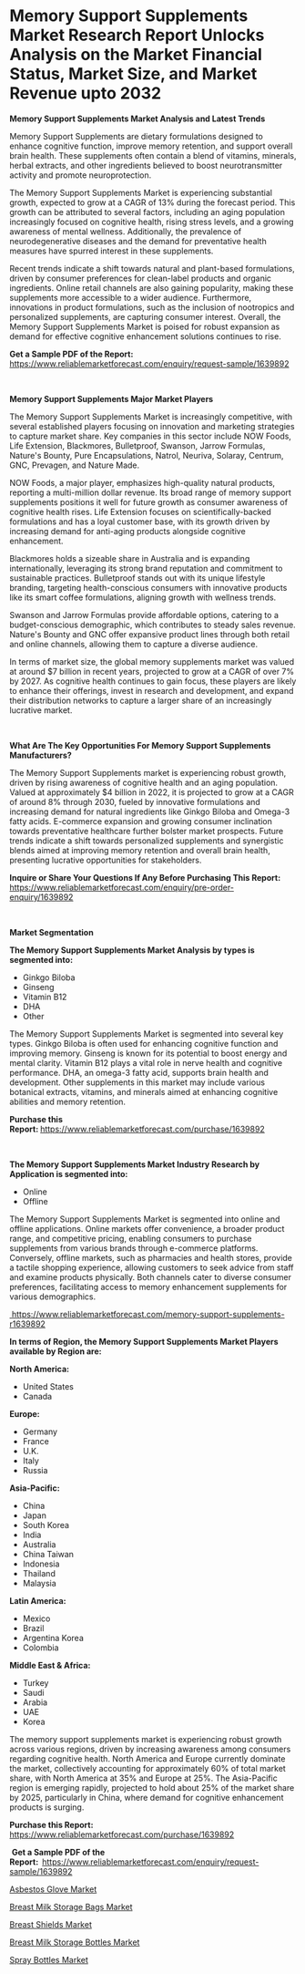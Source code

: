 <p><h1>Memory Support Supplements Market Research Report Unlocks Analysis on the Market Financial Status, Market Size, and Market Revenue upto 2032</h1></p><p><strong>Memory Support Supplements Market Analysis and Latest Trends</strong></p>
<p><p>Memory Support Supplements are dietary formulations designed to enhance cognitive function, improve memory retention, and support overall brain health. These supplements often contain a blend of vitamins, minerals, herbal extracts, and other ingredients believed to boost neurotransmitter activity and promote neuroprotection.</p><p>The Memory Support Supplements Market is experiencing substantial growth, expected to grow at a CAGR of 13% during the forecast period. This growth can be attributed to several factors, including an aging population increasingly focused on cognitive health, rising stress levels, and a growing awareness of mental wellness. Additionally, the prevalence of neurodegenerative diseases and the demand for preventative health measures have spurred interest in these supplements.</p><p>Recent trends indicate a shift towards natural and plant-based formulations, driven by consumer preferences for clean-label products and organic ingredients. Online retail channels are also gaining popularity, making these supplements more accessible to a wider audience. Furthermore, innovations in product formulations, such as the inclusion of nootropics and personalized supplements, are capturing consumer interest. Overall, the Memory Support Supplements Market is poised for robust expansion as demand for effective cognitive enhancement solutions continues to rise.</p></p>
<p><strong>Get a Sample PDF of the Report:&nbsp;</strong> <a href="https://www.reliablemarketforecast.com/enquiry/request-sample/1639892?utm_campaign=1893&utm_medium=2&utm_source=Github&utm_content=ia&utm_term=04042025&utm_id=memory-support-supplements">https://www.reliablemarketforecast.com/enquiry/request-sample/1639892</a></p>
<p>&nbsp;</p>
<p><strong>Memory Support Supplements Major Market Players</strong></p>
<p><p>The Memory Support Supplements Market is increasingly competitive, with several established players focusing on innovation and marketing strategies to capture market share. Key companies in this sector include NOW Foods, Life Extension, Blackmores, Bulletproof, Swanson, Jarrow Formulas, Nature's Bounty, Pure Encapsulations, Natrol, Neuriva, Solaray, Centrum, GNC, Prevagen, and Nature Made. </p><p>NOW Foods, a major player, emphasizes high-quality natural products, reporting a multi-million dollar revenue. Its broad range of memory support supplements positions it well for future growth as consumer awareness of cognitive health rises. Life Extension focuses on scientifically-backed formulations and has a loyal customer base, with its growth driven by increasing demand for anti-aging products alongside cognitive enhancement. </p><p>Blackmores holds a sizeable share in Australia and is expanding internationally, leveraging its strong brand reputation and commitment to sustainable practices. Bulletproof stands out with its unique lifestyle branding, targeting health-conscious consumers with innovative products like its smart coffee formulations, aligning growth with wellness trends.</p><p>Swanson and Jarrow Formulas provide affordable options, catering to a budget-conscious demographic, which contributes to steady sales revenue. Nature's Bounty and GNC offer expansive product lines through both retail and online channels, allowing them to capture a diverse audience. </p><p>In terms of market size, the global memory supplements market was valued at around $7 billion in recent years, projected to grow at a CAGR of over 7% by 2027. As cognitive health continues to gain focus, these players are likely to enhance their offerings, invest in research and development, and expand their distribution networks to capture a larger share of an increasingly lucrative market.</p></p>
<p>&nbsp;</p>
<p><strong>What Are The Key Opportunities For Memory Support Supplements Manufacturers?</strong></p>
<p><p>The Memory Support Supplements market is experiencing robust growth, driven by rising awareness of cognitive health and an aging population. Valued at approximately $4 billion in 2022, it is projected to grow at a CAGR of around 8% through 2030, fueled by innovative formulations and increasing demand for natural ingredients like Ginkgo Biloba and Omega-3 fatty acids. E-commerce expansion and growing consumer inclination towards preventative healthcare further bolster market prospects. Future trends indicate a shift towards personalized supplements and synergistic blends aimed at improving memory retention and overall brain health, presenting lucrative opportunities for stakeholders.</p></p>
<p><strong>Inquire or Share Your Questions If Any Before Purchasing This Report:</strong> <a href="https://www.reliablemarketforecast.com/enquiry/pre-order-enquiry/1639892?utm_campaign=1893&utm_medium=2&utm_source=Github&utm_content=ia&utm_term=04042025&utm_id=memory-support-supplements">https://www.reliablemarketforecast.com/enquiry/pre-order-enquiry/1639892</a></p>
<p>&nbsp;</p>
<p><strong>Market Segmentation</strong></p>
<p><strong>The Memory Support Supplements Market Analysis by types is segmented into:</strong></p>
<p><ul><li>Ginkgo Biloba</li><li>Ginseng</li><li>Vitamin B12</li><li>DHA</li><li>Other</li></ul></p>
<p><p>The Memory Support Supplements Market is segmented into several key types. Ginkgo Biloba is often used for enhancing cognitive function and improving memory. Ginseng is known for its potential to boost energy and mental clarity. Vitamin B12 plays a vital role in nerve health and cognitive performance. DHA, an omega-3 fatty acid, supports brain health and development. Other supplements in this market may include various botanical extracts, vitamins, and minerals aimed at enhancing cognitive abilities and memory retention.</p></p>
<p><strong>Purchase this Report:&nbsp;</strong><a href="https://www.reliablemarketforecast.com/purchase/1639892?utm_campaign=1893&utm_medium=2&utm_source=Github&utm_content=ia&utm_term=04042025&utm_id=memory-support-supplements">https://www.reliablemarketforecast.com/purchase/1639892</a></p>
<p>&nbsp;</p>
<p><strong>The Memory Support Supplements Market Industry Research by Application is segmented into:</strong></p>
<p><ul><li>Online</li><li>Offline</li></ul></p>
<p><p>The Memory Support Supplements Market is segmented into online and offline applications. Online markets offer convenience, a broader product range, and competitive pricing, enabling consumers to purchase supplements from various brands through e-commerce platforms. Conversely, offline markets, such as pharmacies and health stores, provide a tactile shopping experience, allowing customers to seek advice from staff and examine products physically. Both channels cater to diverse consumer preferences, facilitating access to memory enhancement supplements for various demographics.</p></p>
<p><a href="https://www.reliablemarketforecast.com/memory-support-supplements-r1639892?utm_campaign=1893&utm_medium=2&utm_source=Github&utm_content=ia&utm_term=04042025&utm_id=memory-support-supplements">&nbsp;https://www.reliablemarketforecast.com/memory-support-supplements-r1639892</a></p>
<p><strong>In terms of Region, the Memory Support Supplements Market Players available by Region are:</strong></p>
<p>
    <p> <strong> North America: </strong>
        <ul>
            <li>United States</li>
            <li>Canada</li>
        </ul>
        </p> 
    <p> <strong> Europe: </strong>
        <ul>
            <li>Germany</li>
            <li>France</li>
            <li>U.K.</li>
            <li>Italy</li>
            <li>Russia</li>
        </ul>
        </p> 
    <p> <strong> Asia-Pacific: </strong>
        <ul>
            <li>China</li>
            <li>Japan</li>
            <li>South Korea</li>
            <li>India</li>
            <li>Australia</li>
            <li>China Taiwan</li>
            <li>Indonesia</li>
            <li>Thailand</li>
            <li>Malaysia</li>
        </ul>
        </p> 
    <p> <strong> Latin America: </strong>
        <ul>
            <li>Mexico</li>
            <li>Brazil</li>
            <li>Argentina Korea</li>
            <li>Colombia</li>
        </ul>
        </p> 
    <p> <strong> Middle East & Africa: </strong>
        <ul>
            <li>Turkey</li>
            <li>Saudi</li>
            <li>Arabia</li>
            <li>UAE</li>
            <li>Korea</li>
        </ul>
    </p>
    </p>
<p><p>The memory support supplements market is experiencing robust growth across various regions, driven by increasing awareness among consumers regarding cognitive health. North America and Europe currently dominate the market, collectively accounting for approximately 60% of total market share, with North America at 35% and Europe at 25%. The Asia-Pacific region is emerging rapidly, projected to hold about 25% of the market share by 2025, particularly in China, where demand for cognitive enhancement products is surging.</p></p>
<p><strong>Purchase this Report: </strong><a href="https://www.reliablemarketforecast.com/purchase/1639892?utm_campaign=1893&utm_medium=2&utm_source=Github&utm_content=ia&utm_term=04042025&utm_id=memory-support-supplements">https://www.reliablemarketforecast.com/purchase/1639892</a></p>
<p>&nbsp;<strong>Get a Sample PDF of the Report:&nbsp;&nbsp;</strong><a href="https://www.reliablemarketforecast.com/enquiry/request-sample/1639892?utm_campaign=1893&utm_medium=2&utm_source=Github&utm_content=ia&utm_term=04042025&utm_id=memory-support-supplements">https://www.reliablemarketforecast.com/enquiry/request-sample/1639892</a></p>
<p><strong></strong></p>
<p><p><a href="https://github.com/barlevsebako/Market-Research-Report-List-1/blob/main/asbestos-glove-market.md?utm_campaign=1893&utm_medium=2&utm_source=Github&utm_content=ia&utm_term=04042025&utm_id=memory-support-supplements">Asbestos Glove Market</a></p><p><a href="https://github.com/denighoylen1/Market-Research-Report-List-1/blob/main/breast-milk-storage-bags-market.md?utm_campaign=1893&utm_medium=2&utm_source=Github&utm_content=ia&utm_term=04042025&utm_id=memory-support-supplements">Breast Milk Storage Bags Market</a></p><p><a href="https://github.com/aertsfecto0h/Market-Research-Report-List-1/blob/main/breast-shields-market.md?utm_campaign=1893&utm_medium=2&utm_source=Github&utm_content=ia&utm_term=04042025&utm_id=memory-support-supplements">Breast Shields Market</a></p><p><a href="https://github.com/luerabollevc/Market-Research-Report-List-1/blob/main/breast-milk-storage-bottles-market.md?utm_campaign=1893&utm_medium=2&utm_source=Github&utm_content=ia&utm_term=04042025&utm_id=memory-support-supplements">Breast Milk Storage Bottles Market</a></p><p><a href="https://github.com/tyreinhssan/Market-Research-Report-List-1/blob/main/spray-bottles-market.md?utm_campaign=1893&utm_medium=2&utm_source=Github&utm_content=ia&utm_term=04042025&utm_id=memory-support-supplements">Spray Bottles Market</a></p></p>